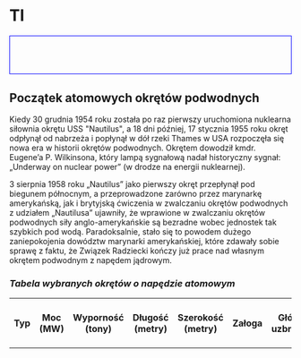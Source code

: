# TI
<html>  
  <body>
    <div style="text-align:center;border:1px solid blue;font-family:'Courier New';font-size:24px;color:blue">
      <h1
       Radzieckie okręty o napędzie atomowym
      </h1>
    </div>
    <h2> Początek atomowych okrętów podwodnych </h2>
   <p>
     Kiedy 30 grudnia 1954 roku została po raz pierwszy uruchomiona nuklearna siłownia okrętu USS "Nautilus", a 18 dni później, 17
     stycznia 1955 roku okręt odpłynął od nabrzeża i popłynął w dół rzeki Thames w USA rozpoczęła się nowa era w historii okrętów 
     podwodnych.
     Okrętem dowodził kmdr. Eugene’a P. Wilkinsona, który lampą sygnałową nadał historyczny sygnał: „Underway on nuclear power” (w drodze 
     na energii nuklearnej).
   </p>
   <p>
     3 sierpnia 1958 roku „Nautilus” jako pierwszy okręt przepłynął pod biegunem północnym, a przeprowadzone zarówno przez marynarkę 
     amerykańską, jak i brytyjską ćwiczenia w zwalczaniu okrętów podwodnych z udziałem „Nautilusa” ujawniły, że wprawione w zwalczaniu 
     okrętów podwodnych siły anglo-amerykańskie są bezradne wobec jednostek tak szybkich pod wodą. Paradoksalnie, stało się to powodem 
     dużego zaniepokojenia dowództw marynarki amerykańskiej, które zdawały sobie sprawę z faktu, że Związek Radziecki kończy 
     już prace nad własnym okrętem podwodnym z napędem jądrowym.
   </p>
    <h3><i> Tabela wybranych okrętów o napędzie atomowym </i></h3>
   <table>
     <tr>
       <th> Typ </th>
       <th> Moc <br/><b> (MW) </b></th>
       <th> Wyporność <br/><b> (tony) </b></th>
       <th> Długość <br/><b> (metry) </b></th>
       <th> Szerokość <br/><b> (metry) </b></th>
       <th> Załoga </th>
       <th> Główne uzbrojenie </th>
       <th> Moc przenoszonych głowic <br/><b> (kilotony) </b></th>
     </tr>

    
